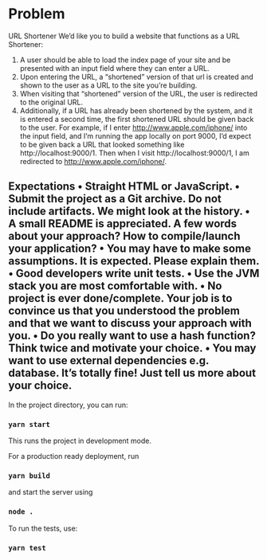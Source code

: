 # Problem

URL Shortener
We’d like you to build a website that functions as a URL Shortener:
1. A user should be able to load the index page of your site and be presented with an input field where they can enter a URL.
2. Upon entering the URL, a “shortened” version of that url is created and shown to the user as a URL to the site you’re building.
3. When visiting that “shortened” version of the URL, the user is redirected to the original URL.
4. Additionally, if a URL has already been shortened by the system, and it is entered a second time, the first shortened URL should be given back to the user.
For example, if I enter http://www.apple.com/iphone/ into the input field, and I’m running the app locally on port 9000, I’d expect to be given back a URL that looked something like http://localhost:9000/1. Then when I visit http://localhost:9000/1, I am redirected to http://www.apple.com/iphone/.

Expectations
•	Straight HTML or JavaScript.
•	Submit the project as a Git archive. Do not include artifacts. We might look at the history.
•	A small README is appreciated. A few words about your approach? How to compile/launch your application?
•	You may have to make some assumptions. It is expected. Please explain them.
•	Good developers write unit tests.
•	Use the JVM stack you are most comfortable with.
•	No project is ever done/complete. Your job is to convince us that you understood the problem and that we want to discuss your approach with you.
•	Do you really want to use a hash function? Think twice and motivate your choice.
•	You may want to use external dependencies e.g. database. It’s totally fine! Just tell us more about your choice.
---

In the project directory, you can run:

### `yarn start`

This runs the project in development mode.

For a production ready deployment, run
### `yarn build`

and start the server using

### `node .`

To run the tests, use: 

### `yarn test`